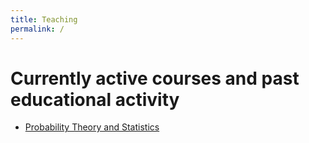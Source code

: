 ```yaml
---
title: Teaching
permalink: /
---
```


# Currently active courses and past educational activity

* [Probability Theory and Statistics](/hse_prob_stat/ProbStat)
